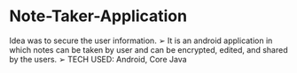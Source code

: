 # Note-Taker-Application
Idea was to secure the user information. 
➢ It is an android application in which notes can be taken by user and can be encrypted, edited, and shared by the users. 
➢ TECH USED: Android, Core Java
